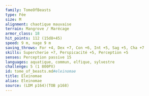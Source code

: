 ```yaml
---
family: TomeOfBeasts
type: Fée
size: M
alignment: chaotique mauvaise
terrain: Mangrove / Marécage
armor_class: 18
hit_points: 112 (15d8+45)
speed: 9 m, nage 9 m
saving_throws: For +4, Dex +7, Con +6, Int +5, Sag +5, Cha +7
skills: Supercherie +7, Perspicacité +5, Perception +5
senses: Perception passive 15
languages: aquatique, commun, elfique, sylvestre
challenge: 5 (1 800PX)
id: tome_of_beasts.md#eleinomae
title: Eleinomae
alias: Eleinomae
source: (LDM p164)(TOB p168)
---
```


